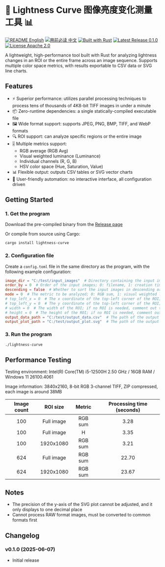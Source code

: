 # 📸 Lightness Curve 图像亮度变化测量工具 📊

[![README English](https://img.shields.io/badge/README-English-blue)](https://github.com/GarthTB/lightness-curve/blob/master/README_en.md)
[![用前必读 中文](https://img.shields.io/badge/用前必读-中文-red)](https://github.com/GarthTB/lightness-curve/blob/master/README.md)
[![Built with Rust](https://img.shields.io/badge/Built%20with-Rust-brown)](https://www.rust-lang.org)
[![Latest Release 0.1.0](https://img.shields.io/badge/Latest%20Release-0.1.0-brightgreen)](https://github.com/GarthTB/lightness-curve/releases/latest)
[![License Apache 2.0](https://img.shields.io/badge/License-Apache%202.0-royalblue)](https://www.apache.org/licenses/LICENSE-2.0)

A lightweight, high-performance tool built with Rust for analyzing lightness changes in an ROI or the entire frame
across an image sequence. Supports multiple color space metrics, with results exportable to CSV data or SVG line charts.

## Features

- ⚡️ Superior performance: utilizes parallel processing techniques to process tens of thousands of 4K8-bit TIFF images
  in under a minute
- 📦 Zero-runtime dependencies: a single statically-compiled executable file
- 🖼️ Wide format support: supports JPEG, PNG, BMP, TIFF, and WebP formats
- 🔍 ROI support: can analyze specific regions or the entire image
- 🎚️ Multiple metrics support:
    - RGB average (RGB Avg)
    - Visual weighted luminance (Luminance)
    - Individual channels (R, G, B)
    - HSV color space (Hue, Saturation, Value)
- 📊 Flexible output: outputs CSV tables or SVG vector charts
- 🤖 User-friendly automation: no interactive interface, all configuration driven

## Getting Started

### 1. Get the program

Download the pre-compiled binary from the [Release page](https://github.com/GarthTB/lightness-curve/releases/latest)

Or compile from source using Cargo:

```bash
cargo install lightness-curve
```

### 2. Configuration file

Create a `config.toml` file in the same directory as the program, with the following example configuration:

```toml
image_dir = "C:/test/input_images"  # Directory containing the input images
order_by = 0  # Order of the input images; 0: filename, 1: creation time, 2: modification time
descending = false  # Whether to sort the input images in descending order
mode = 0  # The metric to be analyzed; 0: RGB sum, 1: visual weighted luminance, 2: R, 3: G, 4: B, 5: H, 6: S, 7: V
# top_left_x = 0  # The x coordinate of the top-left corner of the ROI; if no ROI is needed, comment out this line
# top_left_y = 0  # The y coordinate of the top-left corner of the ROI; if no ROI is needed, comment out this line
# width = 0  # The width of the ROI; if no ROI is needed, comment out this line
# height = 0  # The height of the ROI; if no ROI is needed, comment out this line
output_data_path = "C:/test/output_data.csv"  # The path of the output data file; if no data file is needed, comment out this line
output_plot_path = "C:/test/output_plot.svg"  # The path of the output plot file; if no plot is needed, comment out this line
```

### 3. Run the program

```bash
./lightness-curve
```

## Performance Testing

Testing environment: Intel(R) Core(TM) i5-12500H 2.50 GHz / 16GB RAM / Windows 11 26100.4061

Image information: 3840x2160, 8-bit RGB 3-channel TIFF, ZIP compressed, each image is around 38MB

| Image count |  ROI size  | Metric  | Processing time (seconds) |
|:-----------:|:----------:|:-------:|:-------------------------:|
|     100     | Full image | RGB sum |           3.28            |
|     100     | Full image |    H    |           3.35            |
|     100     | 1920x1080  | RGB sum |           3.21            |
|     624     | Full image | RGB sum |           22.70           |
|     624     | 1920x1080  | RGB sum |           23.67           |

## Notes

- The precision of the y-axis of the SVG plot cannot be adjusted, and it only displays to one decimal place
- Cannot process RAW format images, must be converted to common formats first

## Changelog

### v0.1.0 (2025-06-07)

- Initial release
